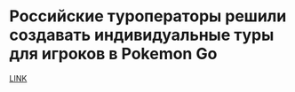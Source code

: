 # Российские туроператоры решили создавать индивидуальные туры для игроков в Pokemon Go



[LINK](https://varlamov.ru/1855060.html)